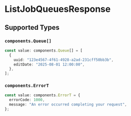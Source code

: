 # ListJobQueuesResponse


## Supported Types

### `components.Queue[]`

```typescript
const value: components.Queue[] = [
  {
    uuid: "123e4567-4f61-4928-a2ad-231cff50bb3b",
    editDate: "2025-08-01 12:00:00",
  },
];
```

### `components.ErrorT`

```typescript
const value: components.ErrorT = {
  errorCode: 1000,
  message: "An error occurred completing your request",
};
```

